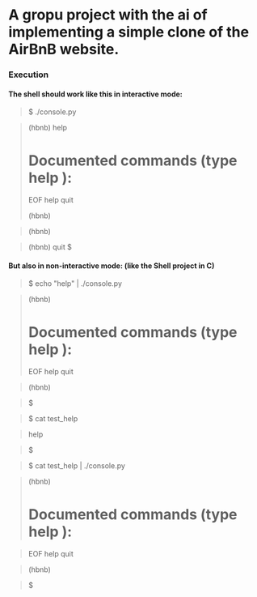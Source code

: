 # A gropu project with the ai of implementing a simple clone of the AirBnB website.

### Execution
#### The shell should work like this in interactive mode:
> $ ./console.py

> (hbnb) help
> 
> Documented commands (type help <topic>):
> ========================================
>  EOF  help  quit
>
> (hbnb)

> (hbnb)

> (hbnb) quit
> $

#### But also in non-interactive mode: (like the Shell project in C)
> $ echo "help" | ./console.py

> (hbnb)
> 
> Documented commands (type help <topic>):
> ========================================
> EOF  help  quit

> (hbnb) 

> $

> $ cat test_help

> help

> $

> $ cat test_help | ./console.py

> (hbnb)
> 
> Documented commands (type help <topic>):
> ========================================

> EOF  help  quit

> (hbnb) 

> $


 
 

 
